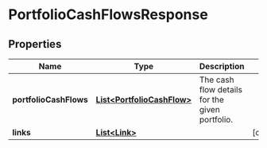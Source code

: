 

# PortfolioCashFlowsResponse

## Properties

Name | Type | Description | Notes
------------ | ------------- | ------------- | -------------
**portfolioCashFlows** | [**List&lt;PortfolioCashFlow&gt;**](PortfolioCashFlow.md) | The cash flow details for the given portfolio. | 
**links** | [**List&lt;Link&gt;**](Link.md) |  |  [optional]



